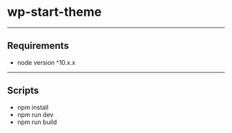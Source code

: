 # wp-start-theme
---
## Requirements
- node version ^10.x.x
---
## Scripts
- npm install
- npm run dev
- npm run build
